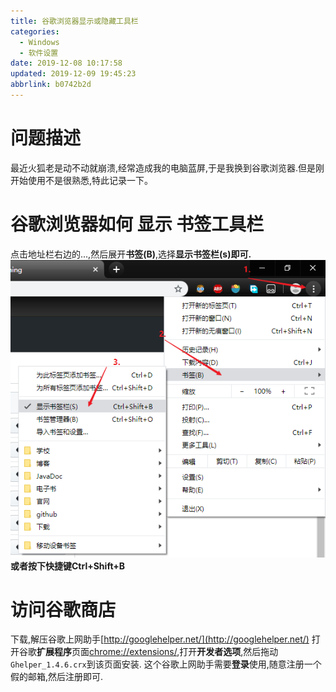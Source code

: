 ```yaml
---
title: 谷歌浏览器显示或隐藏工具栏
categories: 
  - Windows
  - 软件设置
date: 2019-12-08 10:17:58
updated: 2019-12-09 19:45:23
abbrlink: b0742b2d
---
```

# 问题描述
最近火狐老是动不动就崩溃,经常造成我的电脑蓝屏,于是我换到谷歌浏览器.但是刚开始使用不是很熟悉,特此记录一下。
# 谷歌浏览器如何 显示 书签工具栏
点击地址栏右边的...,然后展开**书签(B)**,选择**显示书签栏(s)**即可.
![这里有一张图片](https://raw.githubusercontent.com/lanlan2017/images/master/Windows/SoftwareSettings/chrome/1.png)
或者按下快捷键**Ctrl+Shift+B**
# 访问谷歌商店
下载,解压谷歌上网助手[http://googlehelper.net/](http://googlehelper.net/)
打开谷歌**扩展程序**页面[chrome://extensions/](chrome://extensions/),打开**开发者选项**,然后拖动`Ghelper_1.4.6.crx`到该页面安装.
这个谷歌上网助手需要**登录**使用,随意注册一个假的邮箱,然后注册即可.

<!-- Windows/SoftwareSettings/chrome/ -->
